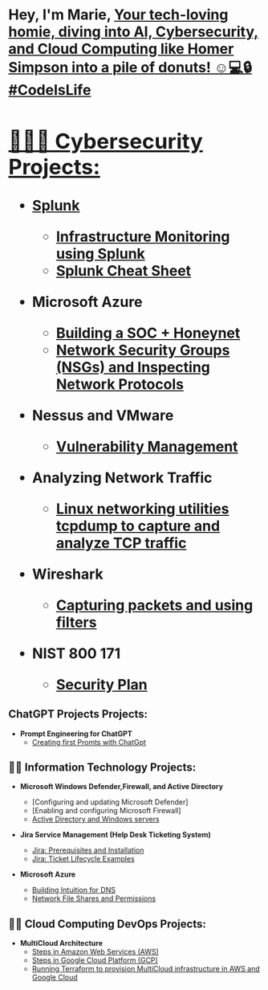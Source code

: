 <h1>Hey, I'm Marie, <a href="https://www.linkedin.com/in/marie-s-03b061239/"> Your tech-loving homie, diving into AI, Cybersecurity, and Cloud Computing like Homer Simpson into a pile of donuts! ☺️💻🔒 #CodeIsLife

  
<h2>👮🏾‍♂️ Cybersecurity Projects:</h2>

- <b>Splunk</b>
  - [Infrastructure Monitoring using Splunk](https://github.com/itsims007/infastructure-monitoring-using-Splunk)
  - [Splunk Cheat Sheet](https://github.com/itsims007/Splunk-Cheat-Sheet)

- <b>Microsoft Azure</b>
  - [Building a SOC + Honeynet](https://github.com/itsims007/AzureCloud-SOC-Honeynet)
  - [Network Security Groups (NSGs) and Inspecting Network Protocols](https://github.com/itsims007/azure-network-protocols)
 
- <b>Nessus and VMware</b>
  - [Vulnerability Management](https://github.com/itsims007/Vulnerability-Managment)

- <b>Analyzing Network Traffic</b>
  - [Linux networking utilities tcpdump to capture and analyze TCP traffic](https://github.com/itsims007/Analyzing-Network-Traffic-with-TCPDump/tree/main)

- <b> Wireshark</b>
  - [Capturing packets and using filters](https://github.com/itsims007/Capturing-packets-and-using-filters)

- <b>NIST 800 171</b>
    - [Security Plan](https://github.com/itsims007/NIST-800-171/tree/main)


<h2>ChatGPT Projects Projects:</h2>

- <b>Prompt Engineering for ChatGPT</b>
  - [Creating first Promts with ChatGpt](https://github.com/itsims007/First-PROMTS-/tree/main)


<h2>👨‍💻 Information Technology Projects:</h2>

- <b>Microsoft Windows Defender,Firewall, and Active Directory</b>
  - [Configuring and updating Microsoft Defender]
  - [Enabling and configuring Microsoft Firewall]
  - [Active Directory and Windows servers](https://github.com/itsims007/configure-ad)
  
- <b>Jira Service Management (Help Desk Ticketing System)</b>
  - [Jira: Prerequisites and Installation](https://github.com/itsims007/Jira-Prerequisites-and-Installation)
  - [Jira: Ticket Lifecycle Examples](https://github.com/itsims007/Jira-Ticket-Lifecycle-Examples)
- <b>Microsoft Azure</b>
  - [Building Intuition for DNS](https://github.com/itsims007/Building-Intuition-for-DNS/tree/main)
  - [Network File Shares and Permissions](https://github.com/itsims007/Network-File-Shares-and-Permissions)

 
<h2>👨‍💻 Cloud Computing DevOps Projects:</h2>
  
- <b>MultiCloud Architecture</b>
  - [Steps in Amazon Web Services (AWS)](https://github.com/itsims007/Creating-the-terraform-en-1-user-using-the-IAM-service/tree/main)
  - [Steps in Google Cloud Platform (GCP)](https://github.com/itsims007/Steps-in-Google-Cloud-Platform-GCP-/tree/main)
  - [Running Terraform to provision MultiCloud infrastructure in AWS and Google Cloud](https://github.com/itsims007/Running-Terraform-to-provision-multicloud/tree/main)
